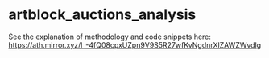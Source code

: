 # artblock_auctions_analysis

See the explanation of methodology and code snippets here: https://ath.mirror.xyz/l_-4fQ08cpxUZpn9V9S5R27wfKvNgdnrXlZAWZWvdlg
